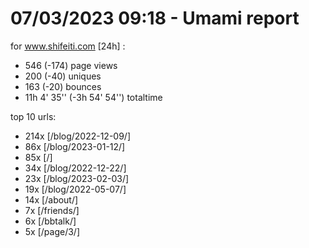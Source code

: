 # 07/03/2023 09:18 - Umami report
for www.shifeiti.com [24h] :

 - 546 (-174) page views
 - 200 (-40) uniques
 - 163 (-20) bounces
 - 11h 4' 35'' (-3h 54' 54'') totaltime


top 10 urls:
 - 214x [/blog/2022-12-09/]
 - 86x [/blog/2023-01-12/]
 - 85x [/]
 - 34x [/blog/2022-12-22/]
 - 23x [/blog/2023-02-03/]
 - 19x [/blog/2022-05-07/]
 - 14x [/about/]
 - 7x [/friends/]
 - 6x [/bbtalk/]
 - 5x [/page/3/]


